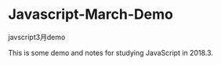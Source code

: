 # Javascript-March-Demo
javscript3月demo

This is some demo and notes for studying JavaScript in 2018.3.
